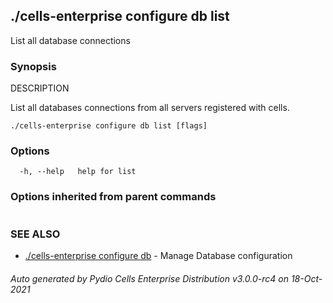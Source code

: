 ## ./cells-enterprise configure db list

List all database connections

### Synopsis


DESCRIPTION

  List all databases connections from all servers registered with cells.


```
./cells-enterprise configure db list [flags]
```

### Options

```
  -h, --help   help for list
```

### Options inherited from parent commands

```
```

### SEE ALSO

* [./cells-enterprise configure db](./cells-enterprise-configure-db)	 - Manage Database configuration

###### Auto generated by Pydio Cells Enterprise Distribution v3.0.0-rc4 on 18-Oct-2021
